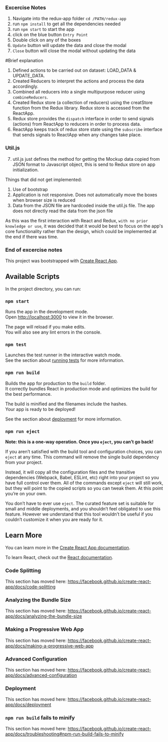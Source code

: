 ### Excercise Notes 

1.  Navigate into the redux-app folder `cd /PATH/redux-app`
2.  run  `npm install` to get all the dependencies needed
3.  run `npm start` to start the app
4.  click on the blue button `Entry Point`
5.  Double click on any of the boxes
6. `Update` button will update the data and close the modal
7.  `Close` button will close the modal without updating the data


#Brief explanation

1.  Defined actions to be carried out on dataset: LOAD_DATA & UPDATE_DATA.
2.  Created Reducers to interpret the actions and process the data accordingly. 
3.  Combined all reducers into a single multipurpose reducer using `combineReducers`.
4.  Created Redux store (a collection of reducers) using the creatStore function from the Redux library.           Redux  store is accessed from the ReactApp. 
5.  Redux store provides the `dispatch` interface in order to send signals (actions) from ReactApp to               reducers in order to process data.
6.  ReactApp keeps track of redux store state using the `subscribe` interface that sends signals to                 ReactApp when any changes take place.

### Util.js
7.  util.js just defines the method for getting the Mockup data copied from JSON format to Javascript               object, this is send to Redux store on app initialization.


Things that did not get implemented:
1.  Use of bootstrap 
2.  Application is not responsive. Does not automatically move the boxes when browser size is reduced
3.  Data from the JSON file are hardcoded inside the util.js file. The app does not directly read the data       from the json file

As this was the first interaction with React and Redux, `with no prior knowledge or use`, it was decided that it would be best to focus on the app's core functionality rather than the design, which could be implemented at the end if there was time.


### End of excercise notes




This project was bootstrapped with [Create React App](https://github.com/facebook/create-react-app).

## Available Scripts

In the project directory, you can run:

### `npm start`

Runs the app in the development mode.<br>
Open [http://localhost:3000](http://localhost:3000) to view it in the browser.

The page will reload if you make edits.<br>
You will also see any lint errors in the console.

### `npm test`

Launches the test runner in the interactive watch mode.<br>
See the section about [running tests](https://facebook.github.io/create-react-app/docs/running-tests) for more information.

### `npm run build`

Builds the app for production to the `build` folder.<br>
It correctly bundles React in production mode and optimizes the build for the best performance.

The build is minified and the filenames include the hashes.<br>
Your app is ready to be deployed!

See the section about [deployment](https://facebook.github.io/create-react-app/docs/deployment) for more information.

### `npm run eject`

**Note: this is a one-way operation. Once you `eject`, you can’t go back!**

If you aren’t satisfied with the build tool and configuration choices, you can `eject` at any time. This command will remove the single build dependency from your project.

Instead, it will copy all the configuration files and the transitive dependencies (Webpack, Babel, ESLint, etc) right into your project so you have full control over them. All of the commands except `eject` will still work, but they will point to the copied scripts so you can tweak them. At this point you’re on your own.

You don’t have to ever use `eject`. The curated feature set is suitable for small and middle deployments, and you shouldn’t feel obligated to use this feature. However we understand that this tool wouldn’t be useful if you couldn’t customize it when you are ready for it.

## Learn More

You can learn more in the [Create React App documentation](https://facebook.github.io/create-react-app/docs/getting-started).

To learn React, check out the [React documentation](https://reactjs.org/).

### Code Splitting

This section has moved here: https://facebook.github.io/create-react-app/docs/code-splitting

### Analyzing the Bundle Size

This section has moved here: https://facebook.github.io/create-react-app/docs/analyzing-the-bundle-size

### Making a Progressive Web App

This section has moved here: https://facebook.github.io/create-react-app/docs/making-a-progressive-web-app

### Advanced Configuration

This section has moved here: https://facebook.github.io/create-react-app/docs/advanced-configuration

### Deployment

This section has moved here: https://facebook.github.io/create-react-app/docs/deployment

### `npm run build` fails to minify

This section has moved here: https://facebook.github.io/create-react-app/docs/troubleshooting#npm-run-build-fails-to-minify
